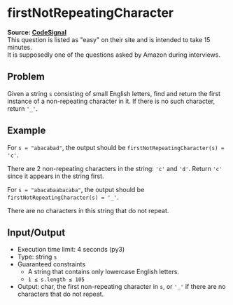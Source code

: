 # firstNotRepeatingCharacter

**Source: [CodeSignal](https://app.codesignal.com/)**  
This question is listed as "easy" on their site and is intended to take 15 minutes.  
It is supposedly one of the questions asked by Amazon during interviews.

## Problem

Given a string `s` consisting of small English letters, find and return the first instance of a non-repeating character in it.
If there is no such character, return `'_'`.

## Example

For `s = "abacabad"`, the output should be `firstNotRepeatingCharacter(s) = 'c'`.

There are 2 non-repeating characters in the string: `'c'` and `'d'`. Return `'c'` since it appears in the string first.

For `s = "abacabaabacaba"`, the output should be `firstNotRepeatingCharacter(s) = '_'`.

There are no characters in this string that do not repeat.

## Input/Output

* Execution time limit: 4 seconds (py3)
* Type: string `s`
* Guaranteed constraints
  * A string that contains only lowercase English letters.
  * `1 ≤ s.length ≤ 105`
* Output: char, the first non-repeating character in `s`, or `'_'` if there are no characters that do not repeat.
